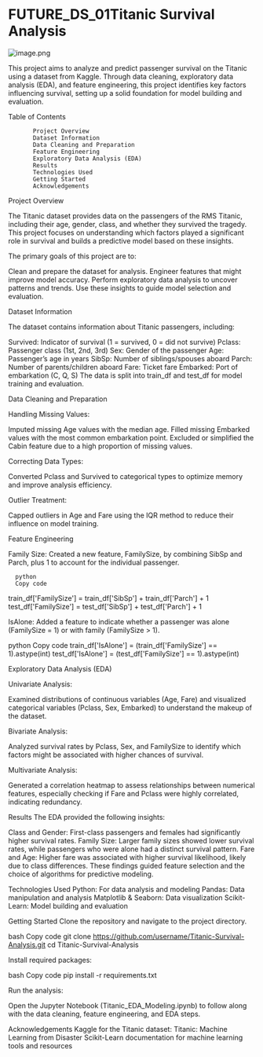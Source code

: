 # FUTURE_DS_01Titanic Survival Analysis 

 ![image.png](attachment:image.png)
 

This project aims to analyze and predict passenger survival on the Titanic using a dataset from Kaggle. Through data cleaning, exploratory data analysis (EDA), and feature engineering, this project identifies key factors influencing survival, setting up a solid foundation for model building and evaluation.



Table of Contents

           Project Overview
           Dataset Information
           Data Cleaning and Preparation
           Feature Engineering
           Exploratory Data Analysis (EDA)
           Results
           Technologies Used
           Getting Started
           Acknowledgements
           
           
           
Project Overview

The Titanic dataset provides data on the passengers of the RMS Titanic, including their age, gender, class, and whether they survived the tragedy. This project focuses on understanding which factors played a significant role in survival and builds a predictive model based on these insights.



The primary goals of this project are to:

Clean and prepare the dataset for analysis.
Engineer features that might improve model accuracy.
Perform exploratory data analysis to uncover patterns and trends.
Use these insights to guide model selection and evaluation.



Dataset Information

The dataset contains information about Titanic passengers, including:

Survived: Indicator of survival (1 = survived, 0 = did not survive)
Pclass: Passenger class (1st, 2nd, 3rd)
Sex: Gender of the passenger
Age: Passenger’s age in years
SibSp: Number of siblings/spouses aboard
Parch: Number of parents/children aboard
Fare: Ticket fare
Embarked: Port of embarkation (C, Q, S)
The data is split into train_df and test_df for model training and evaluation.



Data Cleaning and Preparation

Handling Missing Values:

Imputed missing Age values with the median age.
Filled missing Embarked values with the most common embarkation point.
Excluded or simplified the Cabin feature due to a high proportion of missing values.


Correcting Data Types:

Converted Pclass and Survived to categorical types to optimize memory and improve analysis efficiency.


Outlier Treatment:

Capped outliers in Age and Fare using the IQR method to reduce their influence on model training.


Feature Engineering

Family Size: Created a new feature, FamilySize, by combining SibSp and Parch, plus 1 to account for the individual passenger.



      python
      Copy code
train_df['FamilySize'] = train_df['SibSp'] + train_df['Parch'] + 1
test_df['FamilySize'] = test_df['SibSp'] + test_df['Parch'] + 1


IsAlone: Added a feature to indicate whether a passenger was alone (FamilySize = 1) or with family (FamilySize > 1).

python
Copy code
train_df['IsAlone'] = (train_df['FamilySize'] == 1).astype(int)
test_df['IsAlone'] = (test_df['FamilySize'] == 1).astype(int)




Exploratory Data Analysis (EDA)


Univariate Analysis:

Examined distributions of continuous variables (Age, Fare) and visualized categorical variables (Pclass, Sex, Embarked) to understand the makeup of the dataset.


Bivariate Analysis:

Analyzed survival rates by Pclass, Sex, and FamilySize to identify which factors might be associated with higher chances of survival.


Multivariate Analysis:

Generated a correlation heatmap to assess relationships between numerical features, especially checking if Fare and Pclass were highly correlated, indicating redundancy.



Results
The EDA provided the following insights:

Class and Gender: First-class passengers and females had significantly higher survival rates.
Family Size: Larger family sizes showed lower survival rates, while passengers who were alone had a distinct survival pattern.
Fare and Age: Higher fare was associated with higher survival likelihood, likely due to class differences.
These findings guided feature selection and the choice of algorithms for predictive modeling.



Technologies Used
Python: For data analysis and modeling
Pandas: Data manipulation and analysis
Matplotlib & Seaborn: Data visualization
Scikit-Learn: Model building and evaluation



Getting Started
Clone the repository and navigate to the project directory.

bash
Copy code
git clone https://github.com/username/Titanic-Survival-Analysis.git
cd Titanic-Survival-Analysis



Install required packages:

bash
Copy code
pip install -r requirements.txt


Run the analysis:

Open the Jupyter Notebook (Titanic_EDA_Modeling.ipynb) to follow along with the data cleaning, feature engineering, and EDA steps.



Acknowledgements
Kaggle for the Titanic dataset: Titanic: Machine Learning from Disaster
Scikit-Learn documentation for machine learning tools and resources






